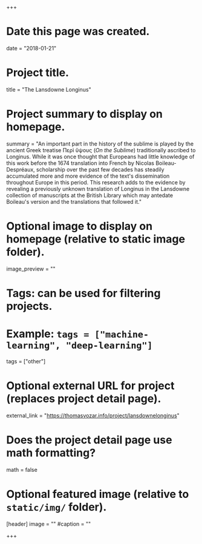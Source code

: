 +++
# Date this page was created.
date = "2018-01-21"

# Project title.
title = "The Lansdowne Longinus"

# Project summary to display on homepage.
summary = "An important part in the history of the sublime is played by the ancient Greek treatise Περì ὕψους (*On the Sublime*) traditionally ascribed to Longinus. While it was once thought that Europeans had little knowledge of this work before the 1674 translation into French by Nicolas Boileau-Despréaux, scholarship over the past few decades has steadily accumulated more and more evidence of the text's dissemination throughout Europe in this period. This research adds to the evidence by revealing a previously unknown translation of Longinus in the Lansdowne collection of manuscripts at the British Library which may antedate Boileau's version and the translations that followed it."

# Optional image to display on homepage (relative to static image folder).
image_preview = ""

# Tags: can be used for filtering projects.
# Example: `tags = ["machine-learning", "deep-learning"]`
tags = ["other"]

# Optional external URL for project (replaces project detail page).
external_link = "https://thomasvozar.info/project/lansdownelonginus"

# Does the project detail page use math formatting?
math = false

# Optional featured image (relative to `static/img/` folder).
[header]
image = ""
#caption = ""

+++
